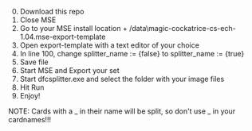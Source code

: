 0. Download this repo
1. Close MSE
2. Go to your MSE install location + /data\magic-cockatrice-cs-ech-1.04.mse-export-template
3. Open export-template with a text editor of your choice
4. In line 100, change 
    splitter_name := {false}
to
    splitter_name := {true}
5. Save file
6. Start MSE and Export your set
7. Start dfcsplitter.exe and select the folder with your image files
8. Hit Run
9. Enjoy!

NOTE: Cards with a _ in their name will be split, so don't use _ in your cardnames!!!
